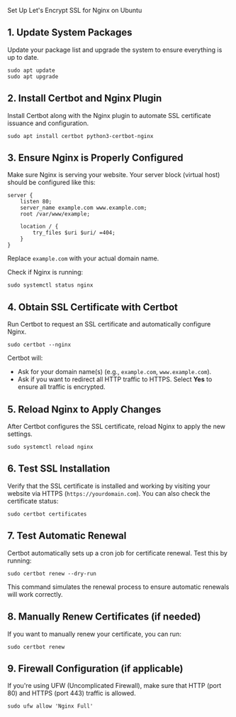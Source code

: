 Set Up Let's Encrypt SSL for Nginx on Ubuntu

1\. Update System Packages
--------------------------

Update your package list and upgrade the system to ensure everything is up to date.

    sudo apt update
    sudo apt upgrade

2\. Install Certbot and Nginx Plugin
------------------------------------

Install Certbot along with the Nginx plugin to automate SSL certificate issuance and configuration.

    sudo apt install certbot python3-certbot-nginx

3\. Ensure Nginx is Properly Configured
---------------------------------------

Make sure Nginx is serving your website. Your server block (virtual host) should be configured like this:

    server {
        listen 80;
        server_name example.com www.example.com;
        root /var/www/example;
    
        location / {
            try_files $uri $uri/ =404;
        }
    }

Replace `example.com` with your actual domain name.

Check if Nginx is running:

    sudo systemctl status nginx

4\. Obtain SSL Certificate with Certbot
---------------------------------------

Run Certbot to request an SSL certificate and automatically configure Nginx.

    sudo certbot --nginx

Certbot will:

*   Ask for your domain name(s) (e.g., `example.com`, `www.example.com`).
*   Ask if you want to redirect all HTTP traffic to HTTPS. Select **Yes** to ensure all traffic is encrypted.

5\. Reload Nginx to Apply Changes
---------------------------------

After Certbot configures the SSL certificate, reload Nginx to apply the new settings.

    sudo systemctl reload nginx

6\. Test SSL Installation
-------------------------

Verify that the SSL certificate is installed and working by visiting your website via HTTPS (`https://yourdomain.com`). You can also check the certificate status:

    sudo certbot certificates

7\. Test Automatic Renewal
--------------------------

Certbot automatically sets up a cron job for certificate renewal. Test this by running:

    sudo certbot renew --dry-run

This command simulates the renewal process to ensure automatic renewals will work correctly.

8\. Manually Renew Certificates (if needed)
-------------------------------------------

If you want to manually renew your certificate, you can run:

    sudo certbot renew

9\. Firewall Configuration (if applicable)
------------------------------------------

If you're using UFW (Uncomplicated Firewall), make sure that HTTP (port 80) and HTTPS (port 443) traffic is allowed.

    sudo ufw allow 'Nginx Full'
